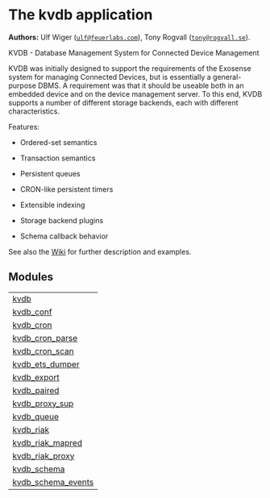 

# The kvdb application #

__Authors:__ Ulf Wiger ([`ulf@feuerlabs.com`](mailto:ulf@feuerlabs.com)), Tony Rogvall ([`tony@rogvall.se`](mailto:tony@rogvall.se)).

KVDB - Database Management System for Connected Device Management

KVDB was initially designed to support the requirements of the Exosense
system for managing Connected Devices, but is essentially a general-purpose
DBMS. A requirement was that it should be useable both in an embedded device
and on the device management server. To this end, KVDB supports a number of
different storage backends, each with different characteristics.

Features:

* Ordered-set semantics

* Transaction semantics

* Persistent queues

* CRON-like persistent timers

* Extensible indexing

* Storage backend plugins

* Schema callback behavior

See also the [Wiki](http://github.com/Feuerlabs/kvdb/wiki) for further description and examples.


## Modules ##


<table width="100%" border="0" summary="list of modules">
<tr><td><a href="http://github.com/Feuerlabs/kvdb/blob/master/doc/kvdb.md" class="module">kvdb</a></td></tr>
<tr><td><a href="http://github.com/Feuerlabs/kvdb/blob/master/doc/kvdb_conf.md" class="module">kvdb_conf</a></td></tr>
<tr><td><a href="http://github.com/Feuerlabs/kvdb/blob/master/doc/kvdb_cron.md" class="module">kvdb_cron</a></td></tr>
<tr><td><a href="http://github.com/Feuerlabs/kvdb/blob/master/doc/kvdb_cron_parse.md" class="module">kvdb_cron_parse</a></td></tr>
<tr><td><a href="http://github.com/Feuerlabs/kvdb/blob/master/doc/kvdb_cron_scan.md" class="module">kvdb_cron_scan</a></td></tr>
<tr><td><a href="http://github.com/Feuerlabs/kvdb/blob/master/doc/kvdb_ets_dumper.md" class="module">kvdb_ets_dumper</a></td></tr>
<tr><td><a href="http://github.com/Feuerlabs/kvdb/blob/master/doc/kvdb_export.md" class="module">kvdb_export</a></td></tr>
<tr><td><a href="http://github.com/Feuerlabs/kvdb/blob/master/doc/kvdb_paired.md" class="module">kvdb_paired</a></td></tr>
<tr><td><a href="http://github.com/Feuerlabs/kvdb/blob/master/doc/kvdb_proxy_sup.md" class="module">kvdb_proxy_sup</a></td></tr>
<tr><td><a href="http://github.com/Feuerlabs/kvdb/blob/master/doc/kvdb_queue.md" class="module">kvdb_queue</a></td></tr>
<tr><td><a href="http://github.com/Feuerlabs/kvdb/blob/master/doc/kvdb_riak.md" class="module">kvdb_riak</a></td></tr>
<tr><td><a href="http://github.com/Feuerlabs/kvdb/blob/master/doc/kvdb_riak_mapred.md" class="module">kvdb_riak_mapred</a></td></tr>
<tr><td><a href="http://github.com/Feuerlabs/kvdb/blob/master/doc/kvdb_riak_proxy.md" class="module">kvdb_riak_proxy</a></td></tr>
<tr><td><a href="http://github.com/Feuerlabs/kvdb/blob/master/doc/kvdb_schema.md" class="module">kvdb_schema</a></td></tr>
<tr><td><a href="http://github.com/Feuerlabs/kvdb/blob/master/doc/kvdb_schema_events.md" class="module">kvdb_schema_events</a></td></tr></table>

